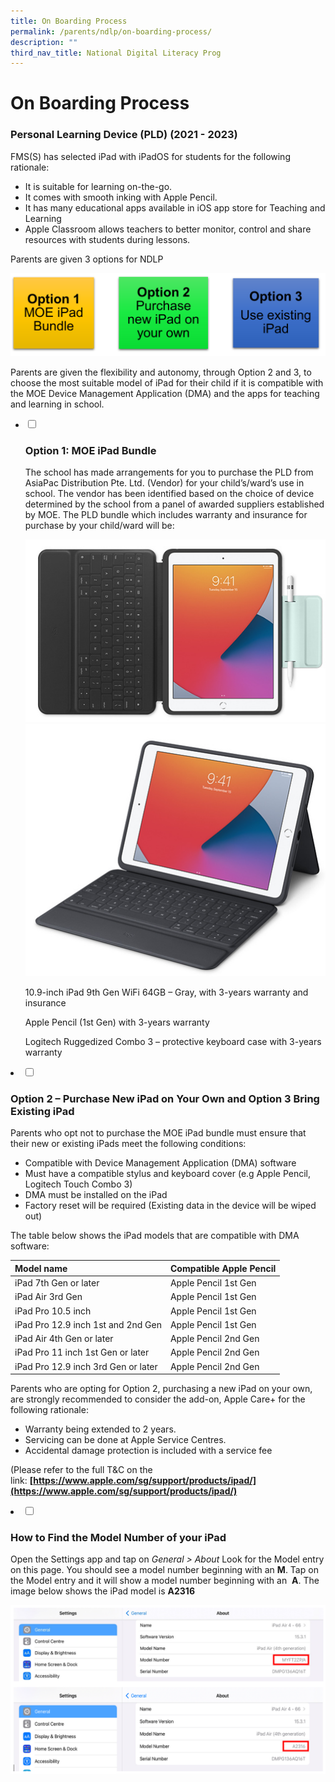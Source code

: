 ```yaml
---
title: On Boarding Process
permalink: /parents/ndlp/on-boarding-process/
description: ""
third_nav_title: National Digital Literacy Prog
---
```

# On Boarding Process
### **Personal Learning Device (PLD) (2021 - 2023)**

FMS(S) has selected iPad with iPadOS for students for the following rationale:

* It is suitable for learning on-the-go.
* It comes with smooth inking with Apple Pencil.
* It has many educational apps available in iOS app store for Teaching and Learning
* Apple Classroom allows teachers to better monitor, control and share resources with students during lessons.

Parents are given 3 options for NDLP

![](/images/Parents/2023/NDLP/pld%20buy%20option.png)

Parents are given the flexibility and autonomy, through Option 2 and 3, to choose the most suitable model of iPad for their child if it is compatible with the MOE Device Management Application (DMA) and the apps for teaching and learning in school.

<ul class="jekyllcodex_accordion">
	
<li>
	
<input id="accordion1" type="checkbox">
	
### <label for="accordion1">Option 1: MOE iPad Bundle</label>
	
<div>

The school has made arrangements for you to purchase the PLD from AsiaPac Distribution Pte. Ltd. (Vendor) for your child’s/ward’s use in school. The vendor has been identified based on the choice of device determined by the school from a panel of awarded suppliers established by MOE. The PLD bundle which includes warranty and insurance for purchase by your child/ward will be:
	
![](/images/Parents/2023/NDLP/pld%209%20gen%201.png)	![](/images/Parents/2023/NDLP/pld%209%20gen%202.png)

10.9-inch iPad 9th Gen WiFi 64GB – Gray, with 3-years warranty and insurance

Apple Pencil (1st Gen) with 3-years warranty

Logitech Ruggedized Combo 3 – protective keyboard case with 3-years warranty
</div></li></ul>

<li>
	
<input id="accordion2" type="checkbox">
	
### <label for="accordion2">Option 2 – Purchase New iPad on Your Own and Option 3 Bring Existing iPad</label>
	
<div>
Parents who opt not to purchase the MOE iPad bundle must ensure that their new or existing iPads meet the following conditions:

*   Compatible with Device Management Application (DMA) software
*   Must have a compatible stylus and keyboard cover (e.g Apple Pencil, Logitech Touch Combo 3)
*   DMA must be installed on the iPad
*   Factory reset will be required (Existing data in the device will be wiped out)
	
The table below shows the iPad models that are compatible with DMA software:
	
	

| Model name | Compatible Apple Pencil | 
| -------- | -------- |
| iPad 7th Gen or later     | Apple Pencil 1st Gen 
| iPad Air 3rd Gen | Apple Pencil 1st Gen
| iPad Pro 10.5 inch | Apple Pencil 1st Gen
| iPad Pro 12.9 inch 1st and 2nd Gen | Apple Pencil 1st Gen
| iPad Air 4th Gen or later | Apple Pencil 2nd Gen
| iPad Pro 11 inch 1st Gen or later | Apple Pencil 2nd Gen
| iPad Pro 12.9 inch 3rd Gen or later | Apple Pencil 2nd Gen
	

Parents who are opting for Option 2, purchasing a new iPad on your own, are strongly recommended to consider the add-on, Apple Care+ for the following rationale:

*   Warranty being extended to 2 years.
*   Servicing can be done at Apple Service Centres.
*   Accidental damage protection is included with a service fee

(Please refer to the full T&amp;C on the link:&nbsp;**[https://www.apple.com/sg/support/products/ipad/](https://www.apple.com/sg/support/products/ipad/)**
	
</div></li>

<li>
	
<input id="accordion3" type="checkbox">
	
### <label for="accordion3"> How to Find the Model Number of your iPad</label>
	
<div>
	
Open the Settings app and tap on&nbsp;_General &gt; About_&nbsp;Look for the Model entry on this page. You should see a model number beginning with an&nbsp;**M**.&nbsp;Tap on the Model entry and it will show a model number beginning with an &nbsp;**A**. The image below shows the iPad model is&nbsp;**A2316**

![](/images/Parents/2023/NDLP/how%20to%20find%20model%20of%20ipad.png)
	
</div></li>